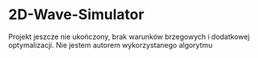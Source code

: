 # 2D-Wave-Simulator
Projekt jeszcze nie ukończony, brak warunków brzegowych i dodatkowej optymalizacji. Nie jestem autorem wykorzystanego algorytmu
